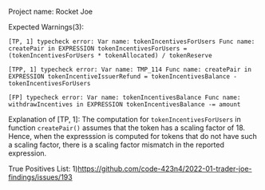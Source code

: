 Project name: Rocket Joe

Expected Warnings(3):

```
[TP, 1] typecheck error: Var name: tokenIncentivesForUsers Func name: createPair in EXPRESSION tokenIncentivesForUsers = (tokenIncentivesForUsers * tokenAllocated) / tokenReserve

[TPP, 1] typecheck error: Var name: TMP_114 Func name: createPair in EXPRESSION tokenIncentiveIssuerRefund = tokenIncentivesBalance - tokenIncentivesForUsers

[FP] typecheck error: Var name: tokenIncentivesBalance Func name: withdrawIncentives in EXPRESSION tokenIncentivesBalance -= amount
```

Explanation of [TP, 1]: The computation for `tokenIncentivesForUsers` in function `createPair()` assumes that the token has a scaling factor of 18. 
Hence, when the expresssion is computed for tokens that do not have such a scaling factor, there is a scaling factor mismatch in the reported expression.

True Positives List:
1)https://github.com/code-423n4/2022-01-trader-joe-findings/issues/193

